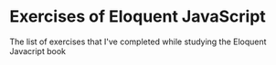 # Exercises of Eloquent JavaScript

The list of exercises that I've completed while studying the Eloquent Javacript book
